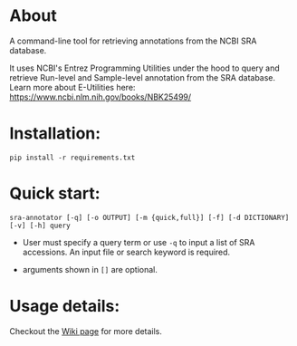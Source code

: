 # About

A command-line tool for retrieving annotations from the NCBI SRA database.

It uses NCBI's Entrez Programming Utilities under the hood to query and retrieve Run-level and Sample-level annotation from the SRA database. Learn more about E-Utilities here: <https://www.ncbi.nlm.nih.gov/books/NBK25499/>

# Installation:

    pip install -r requirements.txt

# Quick start:

    sra-annotator [-q] [-o OUTPUT] [-m {quick,full}] [-f] [-d DICTIONARY] [-v] [-h] query

- User must specify a query term or use `-q` to input a list of SRA accessions. An input file or search keyword is required.

- arguments shown in `[]` are optional.

# Usage details:

Checkout the [Wiki page](https://github.com/maurya-anand/sra-annotator/wiki "Wiki") for more details.
